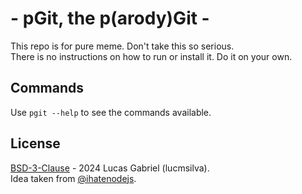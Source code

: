 # - pGit, the p(arody)Git -
This repo is for pure meme. Don't take this so serious.\
There is no instructions on how to run or install it. Do it on your own.

## Commands
Use `pgit --help` to see the commands available.

## License
[BSD-3-Clause](LICENSE) - 2024 Lucas Gabriel (lucmsilva).\
Idea taken from [@ihatenodejs](https://github.com/ihatenodejs).
